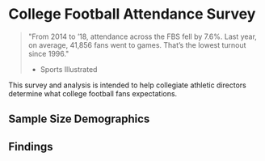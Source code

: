 # College Football Attendance Survey

>"From 2014 to ’18, attendance across the FBS fell by 7.6%. Last year, on average, 41,856 fans went to games. That’s the 
> lowest turnout since 1996."
> - Sports Illustrated

This survey and analysis is intended to help collegiate athletic directors determine what college football fans expectations.

## Sample Size Demographics



## Findings
